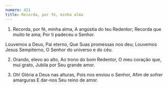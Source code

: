 ```yaml
---
numero: 421
title: Recorda, por fé, minha alma
---
```

1. Recorda, por fé, minha alma,
A angústia do teu Redentor;
Recorda que muito te ama;
Por ti padeceu o Senhor.

Louvemos a Deus, Pai eterno,
Que Suas promessas nos deu;
Louvemos Jesus Sempiterno,
O Senhor do universo e do céu.

2. Orando, elevo ao alto,
Ao trono do bom Redentor,
O meu coração que, mui grato,
Jubila por Seu grande amor.

3. Oh! Glória a Deus nas alturas,
Pois nos enviou o Senhor,
Afim de sofrer amarguras
E dar-nos Seu reino de amor.
